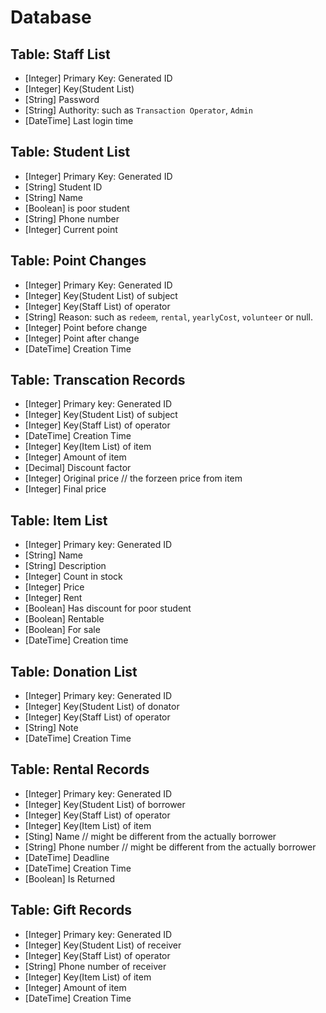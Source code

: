# Database

## Table: Staff List

- [Integer] Primary Key: Generated ID
- [Integer] Key(Student List)
- [String] Password
- [String] Authority: such as `Transaction Operator`, `Admin`
- [DateTime] Last login time

## Table: Student List

- [Integer] Primary Key: Generated ID
- [String] Student ID
- [String] Name
- [Boolean] is poor student
- [String] Phone number
- [Integer] Current point

## Table: Point Changes

- [Integer] Primary Key: Generated ID
- [Integer] Key(Student List) of subject
- [Integer] Key(Staff List) of operator
- [String] Reason: such as `redeem`, `rental`, `yearlyCost`, `volunteer` or null.
- [Integer] Point before change
- [Integer] Point after change
- [DateTime] Creation Time

## Table: Transcation Records

- [Integer] Primary key: Generated ID
- [Integer] Key(Student List) of subject
- [Integer] Key(Staff List) of operator
- [DateTime] Creation Time
- [Integer] Key(Item List) of item
- [Integer] Amount of item
- [Decimal] Discount factor
- [Integer] Original price // the forzeen price from item
- [Integer] Final price

## Table: Item List

- [Integer] Primary key: Generated ID
- [String] Name
- [String] Description
- [Integer] Count in stock
- [Integer] Price
- [Integer] Rent
- [Boolean] Has discount for poor student
- [Boolean] Rentable
- [Boolean] For sale
- [DateTime] Creation time

## Table: Donation List

- [Integer] Primary key: Generated ID
- [Integer] Key(Student List) of donator
- [Integer] Key(Staff List) of operator
- [String] Note
- [DateTime] Creation Time

## Table: Rental Records

- [Integer] Primary key: Generated ID
- [Integer] Key(Student List) of borrower
- [Integer] Key(Staff List) of operator
- [Integer] Key(Item List) of item
- [Sting] Name // might be different from the actually borrower
- [String] Phone number // might be different from the actually borrower
- [DateTime] Deadline
- [DateTime] Creation Time
- [Boolean] Is Returned

## Table: Gift Records

- [Integer] Primary key: Generated ID
- [Integer] Key(Student List) of receiver
- [Integer] Key(Staff List) of operator
- [String] Phone number of receiver
- [Integer] Key(Item List) of item
- [Integer] Amount of item
- [DateTime] Creation Time
